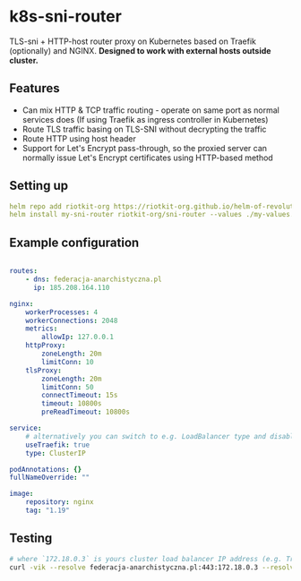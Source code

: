 k8s-sni-router
==============

TLS-sni + HTTP-host router proxy on Kubernetes based on Traefik (optionally) and NGINX. **Designed to work with external hosts outside cluster.**

Features
--------

- Can mix HTTP & TCP traffic routing - operate on same port as normal services does (If using Traefik as ingress controller in Kubernetes)
- Route TLS traffic basing on TLS-SNI without decrypting the traffic
- Route HTTP using host header
- Support for Let's Encrypt pass-through, so the proxied server can normally issue Let's Encrypt certificates using HTTP-based method

Setting up
----------

```yaml
helm repo add riotkit-org https://riotkit-org.github.io/helm-of-revolution/
helm install my-sni-router riotkit-org/sni-router --values ./my-values.yaml
```

Example configuration
---------------------

```yaml

routes:
    - dns: federacja-anarchistyczna.pl
      ip: 185.208.164.110

nginx:
    workerProcesses: 4
    workerConnections: 2048
    metrics:
        allowIp: 127.0.0.1
    httpProxy:
        zoneLength: 20m
        limitConn: 10
    tlsProxy:
        zoneLength: 20m
        limitConn: 50
        connectTimeout: 15s
        timeout: 10800s
        preReadTimeout: 10800s

service:
    # alternatively you can switch to e.g. LoadBalancer type and disable Traefik
    useTraefik: true
    type: ClusterIP

podAnnotations: {}
fullNameOverride: ""

image:
    repository: nginx
    tag: "1.19"
```

Testing
-------

```bash
# where `172.18.0.3` is yours cluster load balancer IP address (e.g. Traefik)
curl -vik --resolve federacja-anarchistyczna.pl:443:172.18.0.3 --resolve federacja-anarchistyczna.pl:80:172.18.0.3 -H 'Host: federacja-anarchistyczna.pl' http://federacja-anarchistyczna.pl -L
```
